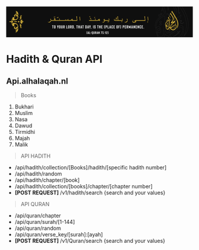 ![banner](https://raw.githubusercontent.com/Al-Halaqah/.github/main/halaqah.png)
# Hadith & Quran API

## Api.alhalaqah.nl

> Books
1. Bukhari
2. Muslim
3. Nasa
4. Dawud
5. Tirmidhi
6. Majah
7. Malik

> API HADITH
* /api/hadith/collection/[Books]/hadith/[specific hadith number]
* /api/hadith/random
* /api/hadith/chapter/[book]
* /api/hadith/collection/[books]/chapter/[chapter number]
* **[POST REQUEST]** /v1/hadith/search {search and your values}

> API QURAN
* /api/quran/chapter
* /api/quran/surah/[1-144]
* /api/quran/random
* /api/quran/verse_key/[surah]:[ayah]
* **[POST REQUEST]** /v1/Quran/search {search and your values}
